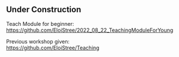 ## Under Construction

Teach Module for beginner:  
https://github.com/EloiStree/2022_08_22_TeachingModuleForYoung  

Previous workshop given:  
https://github.com/EloiStree/Teaching  



